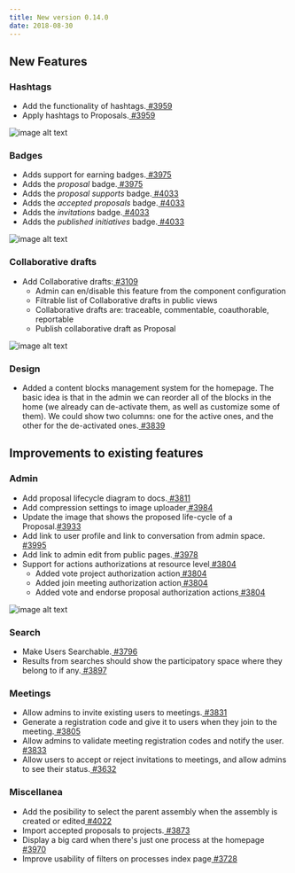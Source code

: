 ```yaml
---
title: New version 0.14.0
date: 2018-08-30
---
```



## New Features

### Hashtags

* Add the functionality of hashtags.[ #3959](https://github.com/decidim/decidim/pull/3959)
* Apply hashtags to Proposals.[ #3959](https://github.com/decidim/decidim/pull/3959)

![image alt text](/uploads/release-0.14.0-image-1.png)

### Badges

* Adds support for earning badges.[ #3975](https://github.com/decidim/decidim/pull/3975)
* Adds the *proposal* badge.[ #3975](https://github.com/decidim/decidim/pull/3975)
* Adds the *proposal supports* badge.[ #4033](https://github.com/decidim/decidim/pull/4033)
* Adds the *accepted proposals* badge.[ #4033](https://github.com/decidim/decidim/pull/4033)
* Adds the *invitations* badge.[ #4033](https://github.com/decidim/decidim/pull/4033)
* Adds the *published initiatives* badge.[ #4033](https://github.com/decidim/decidim/pull/4033)

![image alt text](/uploads/release-0.14.0-image-2.png)

### Collaborative drafts

* Add Collaborative drafts:[ #3109](https://github.com/decidim/decidim/pull/3109)
    * Admin can en/disable this feature from the component configuration
    * Filtrable list of Collaborative drafts in public views
    * Collaborative drafts are: traceable, commentable, coauthorable, reportable
    * Publish collaborative draft as Proposal

![image alt text](/uploads/release-0.14.0-image-3.png)

### Design

* Added a content blocks management system for the homepage. The basic idea is that in the admin we can reorder all of the blocks in the home (we already can de-activate them, as well as customize some of them). We could show two columns: one for the active ones, and the other for the de-activated ones.[ #3839](https://github.com/decidim/decidim/pull/3839)

## Improvements to existing features

### Admin

* Add proposal lifecycle diagram to docs.[ #3811](https://github.com/decidim/decidim/pull/3811)
* Add compression settings to image uploader[ #3984](https://github.com/decidim/decidim/pull/3984)
* Update the image that shows the proposed life-cycle of a Proposal.[#3933](https://github.com/decidim/decidim/pull/3933)
* Add link to user profile and link to conversation from admin space.[ #3995](https://github.com/decidim/decidim/pull/3995)
* Add link to admin edit from public pages.[ #3978](https://github.com/decidim/decidim/pull/3978)
* Support for actions authorizations at resource level[ #3804](https://github.com/decidim/decidim/pull/3804)
    * Added vote project authorization action[ #3804](https://github.com/decidim/decidim/pull/3804)
    * Added join meeting authorization action[ #3804](https://github.com/decidim/decidim/pull/3804)
    * Added vote and endorse proposal authorization actions[ #3804](https://github.com/decidim/decidim/pull/3804)

![image alt text](/uploads/release-0.14.0-image-4.png)

### Search

* Make Users Searchable.[ #3796](https://github.com/decidim/decidim/pull/3796)
* Results from searches should show the participatory space where they belong to if any.[ #3897](https://github.com/decidim/decidim/pull/3897)

### Meetings

* Allow admins to invite existing users to meetings.[ #3831](https://github.com/decidim/decidim/pull/3831)
* Generate a registration code and give it to users when they join to the meeting.[ #3805](https://github.com/decidim/decidim/pull/3805)
* Allow admins to validate meeting registration codes and notify the user.[ #3833](https://github.com/decidim/decidim/pull/3833)
* Allow users to accept or reject invitations to meetings, and allow admins to see their status.[ #3632](https://github.com/decidim/decidim/pull/3632)

### Miscellanea

* Add the posibility to select the parent assembly when the assembly is created or edited[ #4022](https://github.com/decidim/decidim/pull/4022)
* Import accepted proposals to projects.[ #3873](https://github.com/decidim/decidim/pull/3873)
* Display a big card when there's just one process at the homepage[ #3970](https://github.com/decidim/decidim/pull/3970)
* Improve usability of filters on processes index page[ #3728](https://github.com/decidim/decidim/pull/3728)

